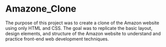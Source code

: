 # Amazone_Clone
The purpose of this project was to create a clone of the Amazon website using only HTML and CSS. The goal was to replicate the basic layout, design elements, and structure of the Amazon website to understand and practice front-end web development techniques.
